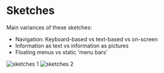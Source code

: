 # Sketches

Main variances of these sketches:

- Navigation: Keyboard-based vs text-based vs on-screen
- Information as text vs information as pictures
- Floating menus vs static 'menu bars'

![sketches 1](sketches_1.JPG)
![sketches 2](sketches_2.JPG)
